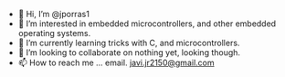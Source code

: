 - 👋 Hi, I’m @jporras1
- 👀 I’m interested in embedded microcontrollers, and other embedded operating systems.
- 🌱 I’m currently learning tricks with C, and microcontrollers.
- 💞️ I’m looking to collaborate on nothing yet, looking though.
- 📫 How to reach me ... email. javi.jr2150@gmail.com

<!---
jporras1/jporras1 is a ✨ special ✨ repository because its `README.md` (this file) appears on your GitHub profile.
You can click the Preview link to take a look at your changes.
--->
